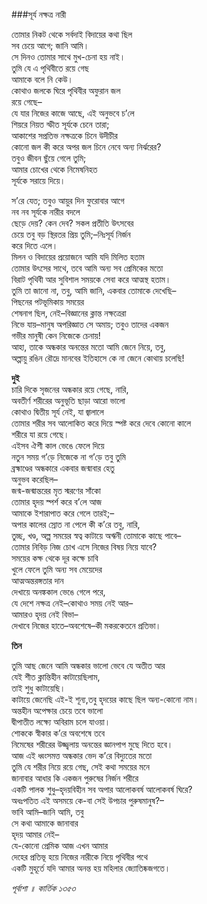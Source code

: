 ###সূর্য নক্ষত্র নারী

তোমার নিকট থেকে সর্বদাই বিদায়ের কথা ছিল   
সব চেয়ে আগে; জানি আমি।   
সে দিনও তোমার সাথে মুখ-চেনা হয় নাই।   
তুমি যে এ পৃথিবীতে রয়ে গেছ   
আমাকে বলে নি কেউ।   
কোথাও জলকে ঘিরে পৃথিবীর অফুরান জল   
রয়ে গেছে–   
যে যার নিজের কাজে আছে, এই অনুভবে চ’লে   
শিয়রে নিয়ত স্ফীত সূর্যকে চেনে তারা;   
আকাশের সপ্রতিভ নক্ষত্রকে চিনে উদীচীর   
কোনো জল কী করে অপর জল চিনে নেবে অন্য নির্ঝরের?   
তবুও জীবন ছুঁয়ে গেলে তুমি;   
আমার চোখের থেকে নিমেষনিহত   
সূর্যকে সরায়ে দিয়ে।   

স’রে যেত; তবুও আয়ুর দিন ফুরোবার আগে   
নব নব সূর্যকে নারীর বদলে   
ছেড়ে দেয়? কেন দেব? সকল প্রতীতি উৎসবের   
চেয়ে তবু বড় স্থিরতর প্রিয় তুমি;–নিঃসূর্য নির্জন   
করে দিতে এলে।   
মিলন ও বিদায়ের প্রয়োজনে আমি যদি মিলিত হতাম   
তোমার উৎসের সাথে, তবে আমি অন্য সব প্রেমিকের মতো   
বিরাট পৃথিবী আর সুবিশাল সময়কে সেবা করে আত্মস্থ হতাম।   
তুমি তা জানো না, তবু, আমি জানি, একবার তোমাকে দেখেছি–  
পিছনের পটভূমিকায় সময়ের   
শেষনাগ ছিল, নেই–বিজ্ঞানের ক্লান্ত নক্ষত্রেরা   
নিভে যায়–মানুষ অপরিজ্ঞাত সে অমায়; তবুও তাদের একজন   
গভীর মানুষী কেন নিজেকে চেনায়!   
আহা, তাকে অন্ধকার অনন্তের মতো আমি জেনে নিয়ে, তবু,   
অল্পায়ু রঙিন রৌদ্রে মানবের ইতিহাসে কে না জেনে কোথায় চলেছি!    

__দুই__   
চারি দিকে সৃজনের অন্ধকার রয়ে গেছে, নারি,   
অবতীর্ণ শরীরের অনুভূতি ছাড়া আরো ভালো   
কোথাও দ্বিতীয় সূর্য নেই, যা জ্বালালে   
তোমার শরীর সব আলোকিত করে দিয়ে স্পষ্ট করে দেবে কোনো কালে   
শরীরে যা রয়ে গেছে।   
এইসব ঐশী কাল ভেঙে ফেলে দিয়ে   
নতুন সময় গ’ড়ে নিজেকে না গ’ড়ে তবু তুমি   
ব্রহ্মাণ্ডের অন্ধকারে একবার জন্মাবার হেতু   
অনুভব করেছিল–  
জন্ম-জন্মান্তরের মৃত স্মরণের সাঁকো   
তোমার হৃদয় স্পর্শ করে ব’লে আজ   
আমাকে ইশারাপাত করে গেলে তারই;–  
অপার কালের স্রোত না পেলে কী ক’রে তবু, নারি,   
তুচ্ছ, খণ্ড, অল্প সময়ের স্বত্ব কাটায়ে অঋনী তোমাকে কাছে পাবে–  
তোমার নিবিড় নিজ চোখ এসে নিজের বিষয় নিয়ে যাবে?   
সময়ের কক্ষ থেকে দূর কক্ষে চাবি   
খুলে ফেলে তুমি অন্য সব মেয়েদের   
আত্মঅন্তরঙ্গতার দান   
দেখায়ে অনঙ্ককাল ভেঙে গেলে পরে,   
যে দেশে নক্ষত্র নেই–কোথাও সময় নেই আর–  
আমারও হৃদয় নেই বিভা–  
দেখাবে নিজের হাতে–অবশেষে–কী মকরকেতনে প্রতিভা।   

__তিন__  

তুমি আছ জেনে আমি অন্ধকার ভালো ভেবে যে অতীত আর   
যেই শীত ক্লান্তিহীন কাটায়েছিলাম,   
তাই শুধু কাটায়েছি।   
কাটায়ে জেনেছি এই-ই শূন্য,তবু হৃদয়ের কাছে ছিল অন্য-কোনো নাম।   
অন্তহীন অপেক্ষার চেয়ে তবে ভালো   
দ্বীপাতীত লক্ষ্যে অবিরাম চলে যাওয়া।   
শোককে স্বীকার ক’রে অবশেষে তবে   
নিমেষের শরীরের উজ্জ্বলায় অনন্তের জ্ঞানপাপ মুছে দিতে হবে।   
আজ এই ধ্বংসমত্ত অন্ধকার ভেদ ক’রে বিদ্যুতের মতো   
তুমি যে শরীর নিয়ে রয়ে গেছ, সেই কথা সময়ের মনে   
জানাবার আধার কি একজন পুরুষের নির্জন শরীরে   
একটি পালক শুধু–হৃদয়বিহীন সব অপার আলোকবর্ষ আলোকবর্ষ ঘিরে?   
অধঃপতিত এই অসময়ে কে-বা সেই উপচার পুরুষমানুষ?–  
ভাবি আমি–জানি আমি, তবু   
সে কথা আমাকে জানাবার   
হৃদয় আমার নেই–  
যে-কোনো প্রেমিক আজ এখন আমার   
দেহের প্রতিভূ হয়ে নিজের নারীকে নিয়ে পৃথিবীর পথে   
একটি মুহূর্তে যদি আমার অনন্ত হয় মহিলার জ্যোতিষ্কজগতে।  

*পূর্বাশা ॥ কার্তিক ১৩৫৩*
